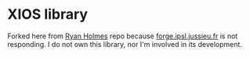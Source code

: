 # XIOS library

Forked here from [Ryan Holmes](https://github.com/rmholmes/XIOS) repo because [forge.ipsl.jussieu.fr](http://forge.ipsl.jussieu.fr/ioserver/svn/XIOS/trunk) is not responding.
I do not own this library, nor I'm involved in its development.
